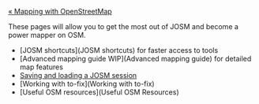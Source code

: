 [« Mapping with OpenStreetMap](https://github.com/mapbox/mapping/wiki/Mapping-with-OpenStreetMap)

These pages will allow you to get the most out of JOSM and become a power mapper on OSM.

- [JOSM shortcuts](JOSM shortcuts) for faster access to tools
- [Advanced mapping guide WIP](Advanced mapping guide) for detailed map features
- [Saving and loading a JOSM session](https://github.com/mapbox/mapping/wiki/Saving-and-loading-a-JOSM-session)
- [Working with to-fix](Working with to-fix)
- [Useful OSM resources](Useful OSM Resources)